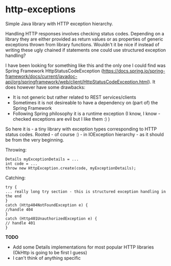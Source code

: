 # http-exceptions
Simple Java library with HTTP exception hierarchy.

Handling HTTP responses involves checking status codes. Depending on a library they are either provided as return values or as properties of generic exceptions thrown from library functions. Wouldn't it be nice if instead of writing these ugly chained if statements one could use structured exception handling?

I have been looking for something like this and the only one I could find was Spring Framework HttpStatusCodeException (https://docs.spring.io/spring-framework/docs/current/javadoc-api/org/springframework/web/client/HttpStatusCodeException.html). It does however have some drawbacks:
* It is not generic but rather related to REST services/clients
* Sometimes it is not desireable to have a dependency on (part of) the Spring Framework
* Following Spring philosophy it is a runtime exception (I know, I know - checked exceptions are evil but I like them :) )

So here it is - a tiny library with exception types corresponding to HTTP status codes. Rooted - of course :) - in IOException hierarchy - as it should be from the very beginning.

Throwing:
~~~~
Details myExceptionDetails = ...
int code = ...
throw new HttpException.create(code, myExceptionDetails);
~~~~
Catching:
~~~~
try {
... really long try section - this is structured exception handling in the end
}
catch (Http404NotFoundException e) {
//handle 404
}
catch (Http401UnauthorizedException e) {
// handle 401
}
~~~~

**TODO**
* Add some Details implementations for most popular HTTP libraries (OkHttp is going to be first I guess)
* I can't think of anything specific
